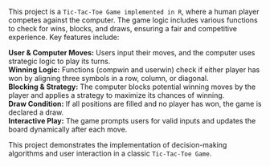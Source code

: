 This project is a `Tic-Tac-Toe Game implemented in R`, where a human player competes against the computer. The game logic includes various functions to check for wins, blocks, and draws, ensuring a fair and competitive experience. Key features include:

**User & Computer Moves:** Users input their moves, and the computer uses strategic logic to play its turns.  
**Winning Logic:** Functions (compwin and userwin) check if either player has won by aligning three symbols in a row, column, or diagonal.  
**Blocking & Strategy:** The computer blocks potential winning moves by the player and applies a strategy to maximize its chances of winning.  
**Draw Condition:** If all positions are filled and no player has won, the game is declared a draw.  
**Interactive Play:** The game prompts users for valid inputs and updates the board dynamically after each move.  

This project demonstrates the implementation of decision-making algorithms and user interaction in a classic `Tic-Tac-Toe Game`.

